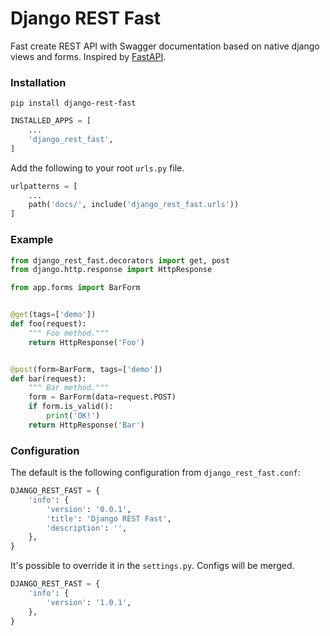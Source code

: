 # Django REST Fast
Fast create REST API with Swagger documentation based on native django views and forms. Inspired by [FastAPI](https://fastapi.tiangolo.com/).

### Installation
```shell
pip install django-rest-fast
```

```python
INSTALLED_APPS = [
    ...
    'django_rest_fast',
]
```

Add the following to your root `urls.py` file.
```python
urlpatterns = [
    ...
    path('docs/', include('django_rest_fast.urls'))
]
```

### Example
```python
from django_rest_fast.decorators import get, post
from django.http.response import HttpResponse

from app.forms import BarForm


@get(tags=['demo'])
def foo(request):
    """ Foo method."""
    return HttpResponse('Foo')


@post(form=BarForm, tags=['demo'])
def bar(request):
    """ Bar method."""
    form = BarForm(data=request.POST)
    if form.is_valid():
        print('OK!')
    return HttpResponse('Bar')
```

### Configuration
The default is the following configuration from `django_rest_fast.conf`:
```python
DJANGO_REST_FAST = {
    'info': {
        'version': '0.0.1',
        'title': 'Django REST Fast',
        'description': '',
    },
}
```
It's possible to override it in the `settings.py`. Configs will be merged.
```python
DJANGO_REST_FAST = {
    'info': {
        'version': '1.0.1',
    },
}
```